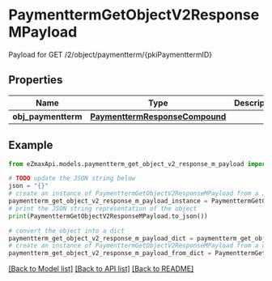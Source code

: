 # PaymenttermGetObjectV2ResponseMPayload

Payload for GET /2/object/paymentterm/{pkiPaymenttermID}

## Properties

Name | Type | Description | Notes
------------ | ------------- | ------------- | -------------
**obj_paymentterm** | [**PaymenttermResponseCompound**](PaymenttermResponseCompound.md) |  | 

## Example

```python
from eZmaxApi.models.paymentterm_get_object_v2_response_m_payload import PaymenttermGetObjectV2ResponseMPayload

# TODO update the JSON string below
json = "{}"
# create an instance of PaymenttermGetObjectV2ResponseMPayload from a JSON string
paymentterm_get_object_v2_response_m_payload_instance = PaymenttermGetObjectV2ResponseMPayload.from_json(json)
# print the JSON string representation of the object
print(PaymenttermGetObjectV2ResponseMPayload.to_json())

# convert the object into a dict
paymentterm_get_object_v2_response_m_payload_dict = paymentterm_get_object_v2_response_m_payload_instance.to_dict()
# create an instance of PaymenttermGetObjectV2ResponseMPayload from a dict
paymentterm_get_object_v2_response_m_payload_from_dict = PaymenttermGetObjectV2ResponseMPayload.from_dict(paymentterm_get_object_v2_response_m_payload_dict)
```
[[Back to Model list]](../README.md#documentation-for-models) [[Back to API list]](../README.md#documentation-for-api-endpoints) [[Back to README]](../README.md)



